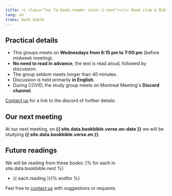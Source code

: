 ```yaml
---
title: <i class="fas fa-book-reader color-1-text"></i> Book club & Bible study <i class="fas fa-bible color-1-dark-text"></i>
lang: en
trans: book_bible
---
```

## Practical details
* This groups meets on **Wednesdays from 6:15 pm to 7:00 pm** (before midweek meeting).
* **No need to read in advance**, the text is read aloud, followed by discussion.
* The group seldom meets longer than 40 minutes.
* Discussion is held primarily **in English**.
* During COVID, the study group meets on Montreal Meeting's **Discord channel**.

[Contact us](/contact) for a link to the discord of further details.

## Our next meeting
At our next meeting, on **{{ site.data.bookbible.verse.en-date }}** we will be studying **{{ site.data.bookbible.verse.en }}**.

## Future readings
We will be reading from these books:
{% for each in site.data.bookbible.next %}
* {{ each.reading }}{% endfor %}

Feel free to [contact us](/contact) with suggestions or requests.

